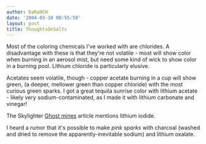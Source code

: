 ```yaml
---
author: DaRaNCH
date: '2004-03-10 08:55:50'
layout: post
title: ThoughtsOnSalts
---
```


Most of the coloring chemicals I've worked with are chlorides.  A disadvantage with these is that they're not volatile - most will show color when burning in an aerosol mist, but need some kind of wick to show color in a burning pool.  Lithium chloride is particularly elusive.

Acetates seem volatile, though - copper acetate burning in a cup will show green, (a deeper, mellower green than copper chloride) with the most curious green sparks.  I got a great tequila sunrise color with lithium acetate - likely very sodium-contaminated, as I made it with lithium carbonate and vinegar!

The Skylighter [Ghost mines](http://www.skylighter.com/skylighter_info_pages/article.asp?Item=8) article mentions lithium iodide.

I heard a rumor that it's possible to make *pink sparks* with charcoal (washed and dried to remove the apparently-inevitable sodium) and lithium oxalate.
